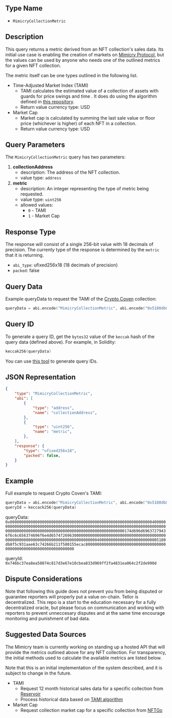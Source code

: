 ## Type Name

- `MimicryCollectionMetric`

## Description

This query returns a metric derived from an NFT collection's sales data. Its initial use case is enabling the creation of markets on [Mimicry Protocol](https://www.mimicry.finance/), but the values can be used by anyone who needs one of the outlined metrics for a given NFT collection.

The metric itself can be one types outlined in the following list. 

- Time-Adjusted Market Index (TAMI)
    - TAMI calculates the estimated value of a collection of assets with guards for price swings and time . It does do using the algorithm defined in [this repository](https://github.com/Mimicry-Protocol/TAMI).
    - Return value currency type: USD
- Market Cap
    - Market cap is calculated by summing the last sale value or floor price (whichever is higher) of each NFT in a collection.
    - Return value currency type: USD

## Query Parameters

The `MimicryCollectionMetric` query has two parameters:

1. **collectionAddress**
    - description: The address of the NFT collection.
    - value type: `address`
2. **metric**
    - description: An integer representing the type of metric being requested.
    - value type: `uint256`
    - allowed values:
        - `0` - TAMI
        - `1` - Market Cap

## Response Type

The response will consist of a single 256-bit value with 18 decimals of precision. The currenty type of the response is determined by the `metric` that it is returning.

- `abi_type`: ufixed256x18 (18 decimals of precision)
- `packed`: false

## Query Data

Example queryData to request the TAMI of the [Crypto Coven](https://etherscan.io/address/0x5180db8f5c931aae63c74266b211f580155ecac8) collection:

```s
queryData = abi.encode("MimicryCollectionMetric", abi.encode("0x5180db8F5c931aaE63c74266b211F580155ecac8", 0))
```

## Query ID

To generate a query ID, get the `bytes32` value of the `keccak` hash of the query data (defined above). For example, in Solidity:

```s
keccak256(queryData)
```

You can use [this tool](https://queryidbuilder.herokuapp.com/custom) to generate query IDs.


## JSON Representation

```json
{
    "type": "MimicryCollectionMetric",
    "abi": [
        {
            "type": "address",
            "name": "collectionAddress",
        },
        {
            "type": "uint256",
            "name": "metric",
        },
    ],
    "response": {
        "type": "ufixed256x18",
        "packed": false,
    }
}
```

## Example

Full example to request Crypto Coven's TAMI:

```s
queryData = abi.encode("MimicryCollectionMetric", abi.encode("0x5180db8F5c931aaE63c74266b211F580155ecac8", 0))
queryId = keccack256(queryData)
```

queryData:
`0x0000000000000000000000000000000000000000000000000000000000000040000000000000000000000000000000000000000000000000000000000000008000000000000000000000000000000000000000000000000000000000000000174d696d69637279436f6c6c656374696f6e4d657472696300000000000000000000000000000000000000000000000000000000000000000000000000000000400000000000000000000000005180db8f5c931aae63c74266b211f580155ecac80000000000000000000000000000000000000000000000000000000000000000`

queryId:
`0x746bc37ea8ea58074c817d3e67e10cbea833d969ff2fa4831ea064c2f2de990d`


## Dispute Considerations

Note that following this guide does not prevent you from being disputed or guarantee reporters will properly put a value on-chain. Tellor is decentralized.  This repo is a start to the education necessary for a fully decentralized oracle, but please focus on communication and working with reporters to prevent unneccesary disputes and at the same time encourage monitoring and punishment of bad data. 


## Suggested Data Sources

The Mimicry team is currently working on standing up a hosted API that will provide the metrics outlined above for any NFT collection. For transparency, the initial methods used to calculate the available metrics are listed below.

Note that this is an initial implementation of the system described, and it is subject to change in the future. 

- TAMI
    - Request 12 month historical sales data for a specific collection from [Reservoir](https://reservoir.tools/)
    - Process historical data based on [TAMI algorithm](https://github.com/Mimicry-Protocol/TAMI)
- Market Cap
    - Request collection market cap for a specific collection from [NFTGo](https://nftgo.io/)
